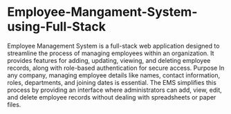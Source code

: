 # Employee-Mangament-System-using-Full-Stack
Employee Management System is a full-stack web application designed to streamline the process of managing employees within an organization. It provides features for adding, updating, viewing, and deleting employee records, along with role-based authentication for secure access.
Purpose
In any company, managing employee details like names, contact information, roles, departments, and joining dates is essential. The EMS simplifies this process by providing an interface where administrators can add, view, edit, and delete employee records without dealing with spreadsheets or paper files.


